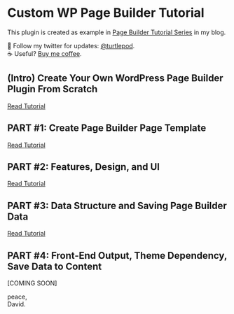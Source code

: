 # Custom WP Page Builder Tutorial

This plugin is created as example in [Page Builder Tutorial Series](https://shellcreeper.com/series/page-builder-tuts/) in my blog. 

:turtle: Follow my twitter for updates: [@turtlepod](https://twitter.com/turtlepod).<br/>
:coffee: Useful? [Buy me coffee](https://www.paypal.com/cgi-bin/webscr?cmd=_s-xclick&hosted_button_id=TT23LVNKA3AU2).

## (Intro) Create Your Own WordPress Page Builder Plugin From Scratch

[Read Tutorial](https://shellcreeper.com/wp-page-builder-plugin-from-scratch/)

## PART #1: Create Page Builder Page Template

[Read Tutorial](https://shellcreeper.com/wp-page-builder-from-scratch-1-create-page-builder-page-template/)

## PART #2: Features, Design, and UI

[Read Tutorial](https://shellcreeper.com/wp-page-builder-from-scratch-2-features-design-and-ui/)

## PART #3: Data Structure and Saving Page Builder Data

[Read Tutorial](https://shellcreeper.com/wp-page-builder-from-scratch-3-data-structure-and-saving-page-builder-data/)

## PART #4: Front-End Output, Theme Dependency, Save Data to Content

[COMING SOON]

peace,<br/>
David.


